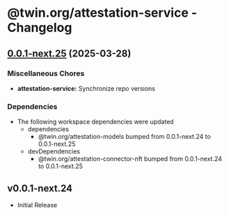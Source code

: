 # @twin.org/attestation-service - Changelog

## [0.0.1-next.25](https://github.com/twinfoundation/attestation/compare/attestation-service-v0.0.1-next.24...attestation-service-v0.0.1-next.25) (2025-03-28)


### Miscellaneous Chores

* **attestation-service:** Synchronize repo versions


### Dependencies

* The following workspace dependencies were updated
  * dependencies
    * @twin.org/attestation-models bumped from 0.0.1-next.24 to 0.0.1-next.25
  * devDependencies
    * @twin.org/attestation-connector-nft bumped from 0.0.1-next.24 to 0.0.1-next.25

## v0.0.1-next.24

- Initial Release
